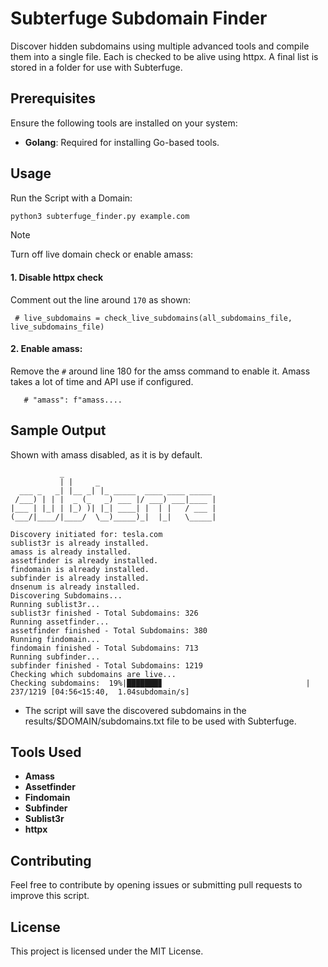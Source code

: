 # Subterfuge Subdomain Finder

Discover hidden subdomains using multiple advanced tools and compile them into a single file. Each is checked to be alive using httpx. A final list is stored in a folder for use with Subterfuge.

## Prerequisites

Ensure the following tools are installed on your system:
- **Golang**: Required for installing Go-based tools.

## Usage

Run the Script with a Domain:

```bash
python3 subterfuge_finder.py example.com
```

> [!NOTE]  
> Turn off live domain check or enable amass:

#### 1. Disable httpx check
Comment out the line around `170` as shown:

` # live_subdomains = check_live_subdomains(all_subdomains_file, live_subdomains_file)`


#### 2. Enable amass:
Remove the `#` around line 180 for the amss command to enable it. Amass takes a lot of time and API use if configured.

`   # "amass": f"amass....`

## Sample Output
Shown with amass disabled, as it is by default. 
```
           _                                 
           | |     _                          
  ___ _   _| |__ _| |_ _____  ____ ____ _____ 
 /___) | | |  _ (_   _) ___ |/ ___) ___|____ |
|___ | |_| | |_) )| |_| ____| |  | |   / ___ |
(___/|____/|____/  \__)_____)_|  |_|   \_____|

Discovery initiated for: tesla.com
sublist3r is already installed.
amass is already installed.
assetfinder is already installed.
findomain is already installed.
subfinder is already installed.
dnsenum is already installed.
Discovering Subdomains...
Running sublist3r...
sublist3r finished - Total Subdomains: 326
Running assetfinder...
assetfinder finished - Total Subdomains: 380
Running findomain...
findomain finished - Total Subdomains: 713
Running subfinder...
subfinder finished - Total Subdomains: 1219
Checking which subdomains are live...
Checking subdomains:  19%|███████▊                                | 237/1219 [04:56<15:40,  1.04subdomain/s]
```

- The script will save the discovered subdomains in the results/$DOMAIN/subdomains.txt file to be used with Subterfuge.

## Tools Used

- **Amass**
- **Assetfinder**
- **Findomain**
- **Subfinder**
- **Sublist3r**
- **httpx**

## Contributing

Feel free to contribute by opening issues or submitting pull requests to improve this script.

## License

This project is licensed under the MIT License.
